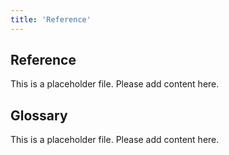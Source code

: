 ```yaml
---
title: 'Reference'
---
```


## Reference

This is a placeholder file. Please add content here.

## Glossary

This is a placeholder file. Please add content here.

